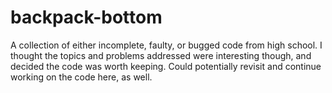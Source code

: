 # backpack-bottom
A collection of either incomplete, faulty, or bugged code from high school. I thought the topics and problems addressed were interesting though, and decided the code was worth keeping. Could potentially revisit and continue working on the code here, as well. 
